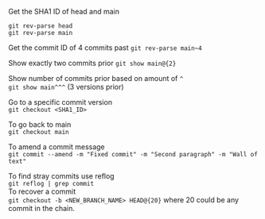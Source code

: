 Get the SHA1 ID of head and main  
```
git rev-parse head
git rev-parse main
```
Get the commit ID of 4 commits past
`git rev-parse main~4`  

Show exactly two commits prior
`git show main@{2}`

Show number of commits prior based on amount of `^`  
`git show main^^^` (3 versions prior)

Go to a specific commit version  
`git checkout <SHA1_ID>`

To go back to main  
`git checkout main`

To amend a commit message  
`git commit --amend -m "Fixed commit" -m "Second paragraph" -m "Wall of text"`

To find stray commits use reflog  
`git reflog | grep commit`  
To recover a commit  
`git checkout -b <NEW_BRANCH_NAME> HEAD@{20}` where 20 could be any commit in the chain.  

